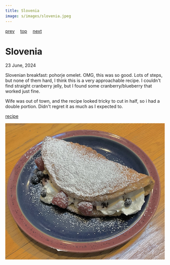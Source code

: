 ```yaml
---
title: Slovenia
image: s/images/slovenia.jpeg
---
```

[prev](slovakia.md)&emsp;
[top](../index.md)&emsp;
[next](solomon_islands.md)
# Slovenia
23 June, 2024

Slovenian breakfast: pohorje omelet. OMG, this was so good. Lots of
steps, but none of them hard, I think this is a very approachable
recipe. I couldn't find straight cranberry jelly, but I found some
cranberry/blueberry that worked just fine.

Wife was out of town, and the recipe looked tricky to cut in half, so
i had a double portion.  Didn't regret it as much as I expected to.

[recipe](https://www.foodandwine.com/pohorje-slovenian-sweet-omelet-7152597)

![breakfast](images/slovenia.jpeg)
